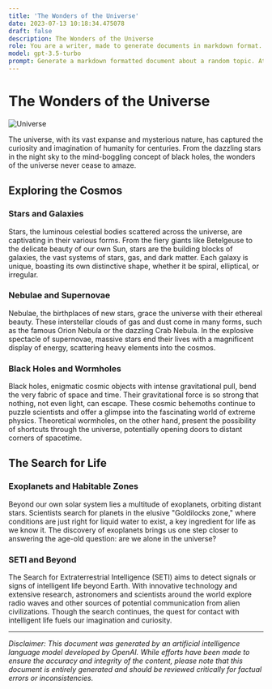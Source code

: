 ```yaml
---
title: 'The Wonders of the Universe'
date: 2023-07-13 10:18:34.475078
draft: false
description: The Wonders of the Universe
role: You are a writer, made to generate documents in markdown format. It is very important that all of the documents you generate are in valid markdown format.
model: gpt-3.5-turbo
prompt: Generate a markdown formatted document about a random topic. At the bottom, include a disclaimer explaining that the document was generated by you. The first line of the document should be the title. Make sure that the entire document is in proper markdown format, using a mix of various tags to make the document visually appealing.
---
```


# The Wonders of the Universe

![Universe](https://images.unsplash.com/photo-1557683316-973673baf926)

The universe, with its vast expanse and mysterious nature, has captured the curiosity and imagination of humanity for centuries. From the dazzling stars in the night sky to the mind-boggling concept of black holes, the wonders of the universe never cease to amaze.

## Exploring the Cosmos

### Stars and Galaxies

Stars, the luminous celestial bodies scattered across the universe, are captivating in their various forms. From the fiery giants like Betelgeuse to the delicate beauty of our own Sun, stars are the building blocks of galaxies, the vast systems of stars, gas, and dark matter. Each galaxy is unique, boasting its own distinctive shape, whether it be spiral, elliptical, or irregular.

### Nebulae and Supernovae

Nebulae, the birthplaces of new stars, grace the universe with their ethereal beauty. These interstellar clouds of gas and dust come in many forms, such as the famous Orion Nebula or the dazzling Crab Nebula. In the explosive spectacle of supernovae, massive stars end their lives with a magnificent display of energy, scattering heavy elements into the cosmos.

### Black Holes and Wormholes

Black holes, enigmatic cosmic objects with intense gravitational pull, bend the very fabric of space and time. Their gravitational force is so strong that nothing, not even light, can escape. These cosmic behemoths continue to puzzle scientists and offer a glimpse into the fascinating world of extreme physics. Theoretical wormholes, on the other hand, present the possibility of shortcuts through the universe, potentially opening doors to distant corners of spacetime.

## The Search for Life

### Exoplanets and Habitable Zones

Beyond our own solar system lies a multitude of exoplanets, orbiting distant stars. Scientists search for planets in the elusive "Goldilocks zone," where conditions are just right for liquid water to exist, a key ingredient for life as we know it. The discovery of exoplanets brings us one step closer to answering the age-old question: are we alone in the universe?

### SETI and Beyond

The Search for Extraterrestrial Intelligence (SETI) aims to detect signals or signs of intelligent life beyond Earth. With innovative technology and extensive research, astronomers and scientists around the world explore radio waves and other sources of potential communication from alien civilizations. Though the search continues, the quest for contact with intelligent life fuels our imagination and curiosity.

---

*Disclaimer: This document was generated by an artificial intelligence language model developed by OpenAI. While efforts have been made to ensure the accuracy and integrity of the content, please note that this document is entirely generated and should be reviewed critically for factual errors or inconsistencies.*
